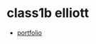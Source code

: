 # class1b elliott

<ul>
    <li><a href="portfolio_elliott/index.html" target="_blank"> portfolio</a></li>
</ul>